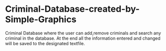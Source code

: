 # Criminal-Database-created-by-Simple-Graphics

Criminal Database where the user can add,remove criminals and search any criminal in the database. 
At the end all the information entered and changed will be saved to the designated textfile.
